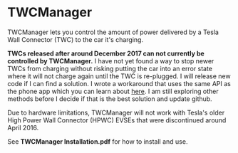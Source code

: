 # TWCManager
TWCManager lets you control the amount of power delivered by a Tesla Wall Connector (TWC) to the car it's charging.

**TWCs released after around December 2017 can not currently be controlled by TWCManager.**  I have not yet found a way to stop newer TWCs from charging without risking putting the car into an error state where it will not charge again until the TWC is re-plugged.  I will release new code if I can find a solution.  I wrote a workaround that uses the same API as the phone app which you can learn about [here](https://teslamotorsclub.com/tmc/posts/2725885/).  I am still exploring other methods before I decide if that is the best solution and update github.

Due to hardware limitations, TWCManager will not work with Tesla's older High Power Wall Connector (HPWC) EVSEs that were discontinued around April 2016.

See **TWCManager Installation.pdf** for how to install and use.
